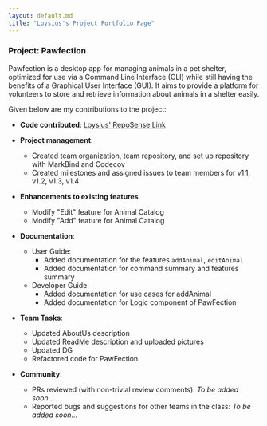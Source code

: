 ```yaml
---
layout: default.md
title: "Loysius's Project Portfolio Page"
---
```


### Project: Pawfection

Pawfection is a desktop app for managing animals in a pet shelter, optimized for use via a Command Line Interface (CLI)
while still having the benefits of a Graphical User Interface (GUI). It aims to provide a platform for volunteers to
store and retrieve information about animals in a shelter easily.

Given below are my contributions to the project:

* **Code contributed**: [Loysius' RepoSense Link](https://nus-cs2103-ay2324s1.github.io/tp-dashboard/?search=blizzeracz&breakdown=true)

* **Project management**:
    * Created team organization, team repository, and set up repository with MarkBind and Codecov
    * Created milestones and assigned issues to team members for v1.1, v1.2, v1.3, v1.4

* **Enhancements to existing features**
    * Modify "Edit" feature for Animal Catalog
    * Modify "Add" feature for Animal Catalog

* **Documentation**:
  * User Guide:
    * Added documentation for the features `addAnimal`, `editAnimal`
    * Added documentation for command summary and features summary
  * Developer Guide:
    * Added documentation for use cases for addAnimal
    * Added documentation for Logic component of PawFection

* **Team Tasks**:
    * Updated AboutUs description
    * Updated ReadMe description and uploaded pictures
    * Updated DG
    * Refactored code for PawFection

* **Community**:
    * PRs reviewed (with non-trivial review comments): *To be added soon...*
    * Reported bugs and suggestions for other teams in the class: *To be added soon...*




